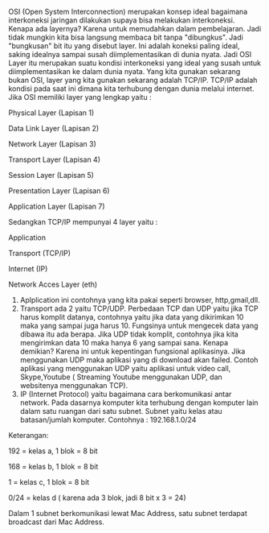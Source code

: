 OSI (Open System Interconnection) merupakan konsep ideal bagaimana interkoneksi jaringan dilakukan supaya bisa melakukan interkoneksi.  Kenapa ada layernya? Karena untuk memudahkan dalam pembelajaran. Jadi tidak mungkin kita bisa langsung membaca bit tanpa &quot;dibungkus&quot;.  Jadi &quot;bungkusan&quot; bit itu yang disebut layer. Ini adalah koneksi paling ideal, saking idealnya sampai susah diimplementasikan di dunia nyata. Jadi OSI Layer itu merupakan suatu kondisi interkoneksi yang ideal yang susah untuk diimplementasikan ke dalam dunia nyata. Yang kita gunakan sekarang bukan OSI, layer yang kita gunakan sekarang adalah TCP/IP. TCP/IP adalah kondisi pada saat ini dimana kita terhubung dengan dunia melalui internet. Jika OSI memiliki layer yang lengkap yaitu :

Physical Layer (Lapisan 1)

Data Link Layer (Lapisan 2)

Network Layer (Lapisan 3)

Transport Layer (Lapisan 4)

Session Layer (Lapisan 5)

Presentation Layer (Lapisan 6)

Application Layer (Lapisan 7)

Sedangkan  TCP/IP mempunyai 4 layer yaitu :

Application

Transport (TCP/IP)

Internet (IP)

Network Acces Layer (eth)

1. Aplplication ini contohnya yang kita pakai seperti browser, http,gmail,dll.
2. Transport ada 2 yaitu TCP/UDP. Perbedaan TCP dan UDP yaitu jika TCP harus komplit datanya, contohnya yaitu jika data yang dikirimkan 10 maka yang sampai juga harus 10. Fungsinya untuk mengecek data yang dibawa itu ada berapa. Jika UDP tidak komplit, contohnya jika kita mengirimkan data 10 maka hanya 6 yang sampai sana. Kenapa demikian? Karena ini untuk kepentingan fungsional aplikasinya. Jika menggunakan UDP maka aplikasi yang di download akan failed. Contoh aplikasi yang menggunakan UDP yaitu aplikasi untuk video call, Skype,Youtube ( Streaming Youtube menggunakan UDP, dan websitenya menggunakan TCP).
3. IP (Internet Protocol) yaitu bagaimana cara berkomunikasi antar network. Pada dasarnya komputer kita terhubung dengan komputer lain dalam satu ruangan dari satu subnet. Subnet yaitu kelas atau batasan/jumlah komputer. Contohnya : 192.168.1.0/24

Keterangan:

192 = kelas a, 1 blok = 8 bit

168 = kelas b, 1 blok = 8 bit

1 = kelas c, 1 blok = 8 bit

0/24 = kelas d ( karena ada 3 blok, jadi 8 bit x 3 = 24)

Dalam 1 subnet berkomunikasi lewat Mac Address, satu subnet terdapat broadcast dari Mac Address.